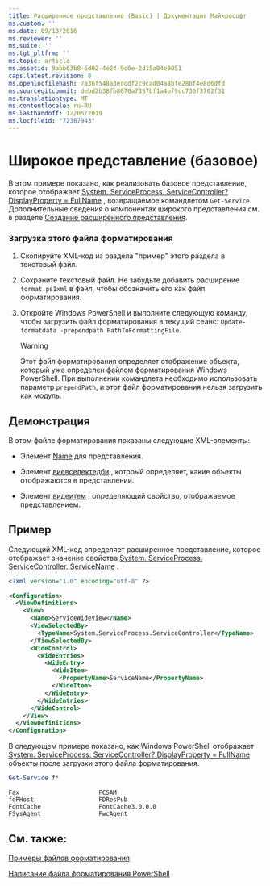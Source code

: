 ```yaml
---
title: Расширенное представление (Basic) | Документация Майкрософт
ms.custom: ''
ms.date: 09/13/2016
ms.reviewer: ''
ms.suite: ''
ms.tgt_pltfrm: ''
ms.topic: article
ms.assetid: 9abb63b8-6d02-4e24-9c0e-2d15a04e9051
caps.latest.revision: 8
ms.openlocfilehash: 7a36f548a3eccdf2c9cad04a8bfe28bf4e8d6dfd
ms.sourcegitcommit: debd2b38fb8070a7357bf1a4bf9cc736f3702f31
ms.translationtype: MT
ms.contentlocale: ru-RU
ms.lasthandoff: 12/05/2019
ms.locfileid: "72367943"
---
```

# <a name="wide-view-basic"></a>Широкое представление (базовое)

В этом примере показано, как реализовать базовое представление, которое отображает [System. ServiceProcess. ServiceController? DisplayProperty = FullName](/dotnet/api/System.ServiceProcess.ServiceController) , возвращаемое командлетом `Get-Service`. Дополнительные сведения о компонентах широкого представления см. в разделе [Создание расширенного представления](./creating-a-wide-view.md).

### <a name="to-load-this-formatting-file"></a>Загрузка этого файла форматирования

1. Скопируйте XML-код из раздела "пример" этого раздела в текстовый файл.

2. Сохраните текстовый файл. Не забудьте добавить расширение `format.ps1xml` в файл, чтобы обозначить его как файл форматирования.

3. Откройте Windows PowerShell и выполните следующую команду, чтобы загрузить файл форматирования в текущий сеанс: `Update-formatdata -prependpath PathToFormattingFile`.

   > [!WARNING]
   > Этот файл форматирования определяет отображение объекта, который уже определен файлом форматирования Windows PowerShell. При выполнении командлета необходимо использовать параметр `prependPath`, и этот файл форматирования нельзя загрузить как модуль.

## <a name="demonstrates"></a>Демонстрация

В этом файле форматирования показаны следующие XML-элементы:

- Элемент [Name](./name-element-for-view-format.md) для представления.

- Элемент [виевселектедби](./viewselectedby-element-format.md) , который определяет, какие объекты отображаются в представлении.

- Элемент [видеитем](./wideitem-element-for-widecontrol-format.md) , определяющий свойство, отображаемое представлением.

## <a name="example"></a>Пример

Следующий XML-код определяет расширенное представление, которое отображает значение свойства [System. ServiceProcess. ServiceController. ServiceName](/dotnet/api/System.ServiceProcess.ServiceController.ServiceName) .

```xml
<?xml version="1.0" encoding="utf-8" ?>

<Configuration>
  <ViewDefinitions>
    <View>
      <Name>ServiceWideView</Name>
      <ViewSelectedBy>
        <TypeName>System.ServiceProcess.ServiceController</TypeName>
      </ViewSelectedBy>
      <WideControl>
        <WideEntries>
          <WideEntry>
            <WideItem>
              <PropertyName>ServiceName</PropertyName>
            </WideItem>
          </WideEntry>
        </WideEntries>
      </WideControl>
    </View>
  </ViewDefinitions>
</Configuration>
```

В следующем примере показано, как Windows PowerShell отображает [System. ServiceProcess. ServiceController? DisplayProperty = FullName](/dotnet/api/System.ServiceProcess.ServiceController) объекты после загрузки этого файла форматирования.

```powershell
Get-Service f*
```

```output
Fax                      FCSAM
fdPHost                  FDResPub
FontCache                FontCache3.0.0.0
FSysAgent                FwcAgent
```

## <a name="see-also"></a>См. также:

[Примеры файлов форматирования](./examples-of-formatting-files.md)

[Написание файла форматирования PowerShell](./writing-a-powershell-formatting-file.md)
